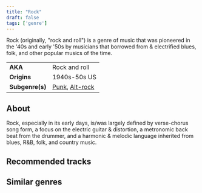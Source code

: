 ```yaml
---
title: "Rock"
draft: false
tags: ['genre']
---
```


Rock (originally, "rock and roll") is a genre of music that was pioneered in the '40s and early '50s by musicians that borrowed from & electrified blues, folk, and other popular musics of the time. 

|                  |                                                        |
| ---------------- | ------------------------------------------------------ |
| **AKA**          | Rock and roll                                          |
| **Origins**      | 1940s-50s US                                           |
| **Subgenre(s)**  | [Punk](genres/Punk.md), [Alt-rock](genres/Alt-rock.md) |

## About
Rock, especially in its early days, is/was largely defined by verse-chorus song form, a focus on the electric guitar & distortion, a metronomic back beat from the drummer, and a harmonic & melodic language inherited from blues, R&B, folk, and country music.

## Recommended tracks


## Similar genres

